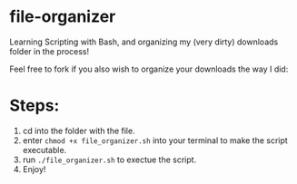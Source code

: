 # file-organizer
Learning Scripting with Bash, and organizing my (very dirty) downloads folder in the process!

Feel free to fork if you also wish to organize your downloads the way I did:

# Steps:

1. cd into the folder with the file.
2. enter ```chmod +x file_organizer.sh``` into your terminal to make the script executable.
3. run ```./file_organizer.sh``` to exectue the script.
4. Enjoy!

